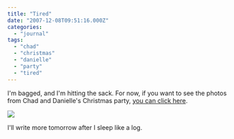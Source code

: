 ```yaml
---
title: "Tired"
date: "2007-12-08T09:51:16.000Z"
categories: 
  - "journal"
tags: 
  - "chad"
  - "christmas"
  - "danielle"
  - "party"
  - "tired"
---
```


I'm bagged, and I'm hitting the sack. For now, if you want to see the photos from Chad and Danielle's Christmas party, [you can click here](http://flickr.com/photos/duanestorey/sets/72157603401940868/).

[![](http://farm3.static.flickr.com/2319/2094428965_800b3c3071.jpg?v=0)](http://flickr.com/photos/duanestorey/2094428965/)

I'll write more tomorrow after I sleep like a log.

